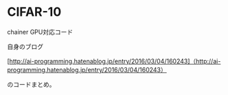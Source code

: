 # CIFAR-10
chainer GPU対応コード


自身のブログ

[http://ai-programming.hatenablog.jp/entry/2016/03/04/160243]（http://ai-programming.hatenablog.jp/entry/2016/03/04/160243）

のコードまとめ。
